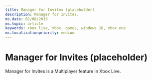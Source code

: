 ```yaml
---
title: Manager for Invites (placeholder)
description: Manager for Invites.
ms.date: 02/08/2019
ms.topic: article
keywords: xbox live, xbox, games, windows 10, xbox one
ms.localizationpriority: medium
---
```

# Manager for Invites (placeholder)

Manager for Invites is a Multiplayer feature in Xbox Live.
